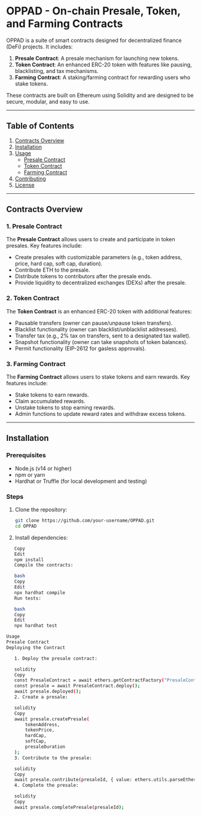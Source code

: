 # OPPAD - On-chain Presale, Token, and Farming Contracts

OPPAD is a suite of smart contracts designed for decentralized finance (DeFi) projects. It includes:
1. **Presale Contract**: A presale mechanism for launching new tokens.
2. **Token Contract**: An enhanced ERC-20 token with features like pausing, blacklisting, and tax mechanisms.
3. **Farming Contract**: A staking/farming contract for rewarding users who stake tokens.

These contracts are built on Ethereum using Solidity and are designed to be secure, modular, and easy to use.

---

## Table of Contents
1. [Contracts Overview](#contracts-overview)
2. [Installation](#installation)
3. [Usage](#usage)
   - [Presale Contract](#presale-contract)
   - [Token Contract](#token-contract)
   - [Farming Contract](#farming-contract)
4. [Contributing](#contributing)
5. [License](#license)

---

## Contracts Overview

### 1. Presale Contract
The **Presale Contract** allows users to create and participate in token presales. Key features include:
- Create presales with customizable parameters (e.g., token address, price, hard cap, soft cap, duration).
- Contribute ETH to the presale.
- Distribute tokens to contributors after the presale ends.
- Provide liquidity to decentralized exchanges (DEXs) after the presale.

### 2. Token Contract
The **Token Contract** is an enhanced ERC-20 token with additional features:
- Pausable transfers (owner can pause/unpause token transfers).
- Blacklist functionality (owner can blacklist/unblacklist addresses).
- Transfer tax (e.g., 2% tax on transfers, sent to a designated tax wallet).
- Snapshot functionality (owner can take snapshots of token balances).
- Permit functionality (EIP-2612 for gasless approvals).

### 3. Farming Contract
The **Farming Contract** allows users to stake tokens and earn rewards. Key features include:
- Stake tokens to earn rewards.
- Claim accumulated rewards.
- Unstake tokens to stop earning rewards.
- Admin functions to update reward rates and withdraw excess tokens.

---

## Installation

### Prerequisites
- Node.js (v14 or higher)
- npm or yarn
- Hardhat or Truffle (for local development and testing)

### Steps
1. Clone the repository:
   ```bash
   git clone https://github.com/your-username/OPPAD.git
   cd OPPAD


2. Install dependencies:

 ```bash
    Copy
    Edit
    npm install
    Compile the contracts:

    bash
    Copy
    Edit
    npx hardhat compile
    Run tests:

    bash
    Copy
    Edit
    npx hardhat test

Usage
Presale Contract
Deploying the Contract

    1. Deploy the presale contract:

    solidity
    Copy
    const PresaleContract = await ethers.getContractFactory("PresaleContract");
    const presale = await PresaleContract.deploy();
    await presale.deployed();
    2. Create a presale:

    solidity
    Copy
    await presale.createPresale(
        tokenAddress,
        tokenPrice,
        hardCap,
        softCap,
        presaleDuration
    );
    3. Contribute to the presale:

    solidity
    Copy
    await presale.contribute(presaleId, { value: ethers.utils.parseEther("1.0") });
    4. Complete the presale:

    solidity
    Copy
    await presale.completePresale(presaleId);